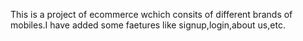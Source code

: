 This is a project of ecommerce wchich consits of different brands of mobiles.I have added some faetures like signup,login,about us,etc.
